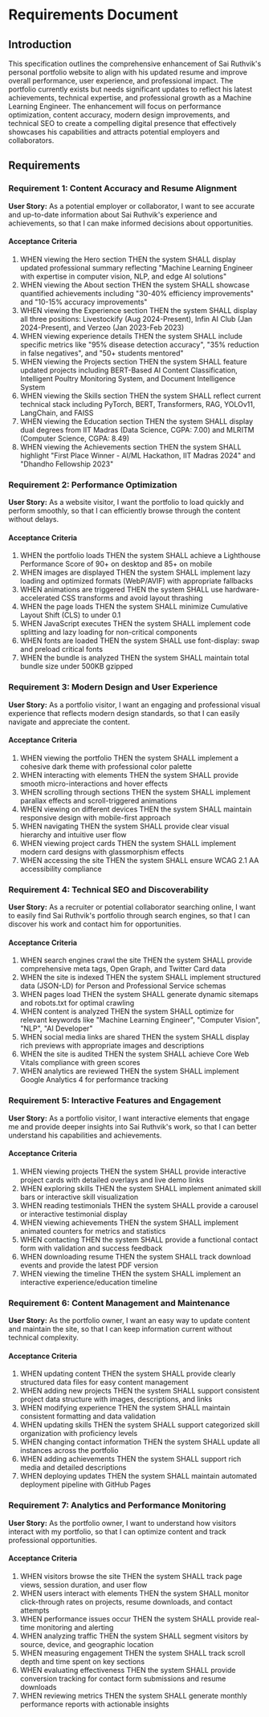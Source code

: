 # Requirements Document

## Introduction

This specification outlines the comprehensive enhancement of Sai Ruthvik's personal portfolio website to align with his updated resume and improve overall performance, user experience, and professional impact. The portfolio currently exists but needs significant updates to reflect his latest achievements, technical expertise, and professional growth as a Machine Learning Engineer. The enhancement will focus on performance optimization, content accuracy, modern design improvements, and technical SEO to create a compelling digital presence that effectively showcases his capabilities and attracts potential employers and collaborators.

## Requirements

### Requirement 1: Content Accuracy and Resume Alignment

**User Story:** As a potential employer or collaborator, I want to see accurate and up-to-date information about Sai Ruthvik's experience and achievements, so that I can make informed decisions about opportunities.

#### Acceptance Criteria

1. WHEN viewing the Hero section THEN the system SHALL display updated professional summary reflecting "Machine Learning Engineer with expertise in computer vision, NLP, and edge AI solutions"
2. WHEN viewing the About section THEN the system SHALL showcase quantified achievements including "30-40% efficiency improvements" and "10-15% accuracy improvements"
3. WHEN viewing the Experience section THEN the system SHALL display all three positions: Livestockify (Aug 2024-Present), Infin AI Club (Jan 2024-Present), and Verzeo (Jan 2023-Feb 2023)
4. WHEN viewing experience details THEN the system SHALL include specific metrics like "95% disease detection accuracy", "35% reduction in false negatives", and "50+ students mentored"
5. WHEN viewing the Projects section THEN the system SHALL feature updated projects including BERT-Based AI Content Classification, Intelligent Poultry Monitoring System, and Document Intelligence System
6. WHEN viewing the Skills section THEN the system SHALL reflect current technical stack including PyTorch, BERT, Transformers, RAG, YOLOv11, LangChain, and FAISS
7. WHEN viewing the Education section THEN the system SHALL display dual degrees from IIT Madras (Data Science, CGPA: 7.00) and MLRITM (Computer Science, CGPA: 8.49)
8. WHEN viewing the Achievements section THEN the system SHALL highlight "First Place Winner - AI/ML Hackathon, IIT Madras 2024" and "Dhandho Fellowship 2023"

### Requirement 2: Performance Optimization

**User Story:** As a website visitor, I want the portfolio to load quickly and perform smoothly, so that I can efficiently browse through the content without delays.

#### Acceptance Criteria

1. WHEN the portfolio loads THEN the system SHALL achieve a Lighthouse Performance Score of 90+ on desktop and 85+ on mobile
2. WHEN images are displayed THEN the system SHALL implement lazy loading and optimized formats (WebP/AVIF) with appropriate fallbacks
3. WHEN animations are triggered THEN the system SHALL use hardware-accelerated CSS transforms and avoid layout thrashing
4. WHEN the page loads THEN the system SHALL minimize Cumulative Layout Shift (CLS) to under 0.1
5. WHEN JavaScript executes THEN the system SHALL implement code splitting and lazy loading for non-critical components
6. WHEN fonts are loaded THEN the system SHALL use font-display: swap and preload critical fonts
7. WHEN the bundle is analyzed THEN the system SHALL maintain total bundle size under 500KB gzipped

### Requirement 3: Modern Design and User Experience

**User Story:** As a portfolio visitor, I want an engaging and professional visual experience that reflects modern design standards, so that I can easily navigate and appreciate the content.

#### Acceptance Criteria

1. WHEN viewing the portfolio THEN the system SHALL implement a cohesive dark theme with professional color palette
2. WHEN interacting with elements THEN the system SHALL provide smooth micro-interactions and hover effects
3. WHEN scrolling through sections THEN the system SHALL implement parallax effects and scroll-triggered animations
4. WHEN viewing on different devices THEN the system SHALL maintain responsive design with mobile-first approach
5. WHEN navigating THEN the system SHALL provide clear visual hierarchy and intuitive user flow
6. WHEN viewing project cards THEN the system SHALL implement modern card designs with glassmorphism effects
7. WHEN accessing the site THEN the system SHALL ensure WCAG 2.1 AA accessibility compliance

### Requirement 4: Technical SEO and Discoverability

**User Story:** As a recruiter or potential collaborator searching online, I want to easily find Sai Ruthvik's portfolio through search engines, so that I can discover his work and contact him for opportunities.

#### Acceptance Criteria

1. WHEN search engines crawl the site THEN the system SHALL provide comprehensive meta tags, Open Graph, and Twitter Card data
2. WHEN the site is indexed THEN the system SHALL implement structured data (JSON-LD) for Person and Professional Service schemas
3. WHEN pages load THEN the system SHALL generate dynamic sitemaps and robots.txt for optimal crawling
4. WHEN content is analyzed THEN the system SHALL optimize for relevant keywords like "Machine Learning Engineer", "Computer Vision", "NLP", "AI Developer"
5. WHEN social media links are shared THEN the system SHALL display rich previews with appropriate images and descriptions
6. WHEN the site is audited THEN the system SHALL achieve Core Web Vitals compliance with green scores
7. WHEN analytics are reviewed THEN the system SHALL implement Google Analytics 4 for performance tracking

### Requirement 5: Interactive Features and Engagement

**User Story:** As a portfolio visitor, I want interactive elements that engage me and provide deeper insights into Sai Ruthvik's work, so that I can better understand his capabilities and achievements.

#### Acceptance Criteria

1. WHEN viewing projects THEN the system SHALL provide interactive project cards with detailed overlays and live demo links
2. WHEN exploring skills THEN the system SHALL implement animated skill bars or interactive skill visualization
3. WHEN reading testimonials THEN the system SHALL provide a carousel or interactive testimonial display
4. WHEN viewing achievements THEN the system SHALL implement animated counters for metrics and statistics
5. WHEN contacting THEN the system SHALL provide a functional contact form with validation and success feedback
6. WHEN downloading resume THEN the system SHALL track download events and provide the latest PDF version
7. WHEN viewing the timeline THEN the system SHALL implement an interactive experience/education timeline

### Requirement 6: Content Management and Maintenance

**User Story:** As the portfolio owner, I want an easy way to update content and maintain the site, so that I can keep information current without technical complexity.

#### Acceptance Criteria

1. WHEN updating content THEN the system SHALL provide clearly structured data files for easy content management
2. WHEN adding new projects THEN the system SHALL support consistent project data structure with images, descriptions, and links
3. WHEN modifying experience THEN the system SHALL maintain consistent formatting and data validation
4. WHEN updating skills THEN the system SHALL support categorized skill organization with proficiency levels
5. WHEN changing contact information THEN the system SHALL update all instances across the portfolio
6. WHEN adding achievements THEN the system SHALL support rich media and detailed descriptions
7. WHEN deploying updates THEN the system SHALL maintain automated deployment pipeline with GitHub Pages

### Requirement 7: Analytics and Performance Monitoring

**User Story:** As the portfolio owner, I want to understand how visitors interact with my portfolio, so that I can optimize content and track professional opportunities.

#### Acceptance Criteria

1. WHEN visitors browse the site THEN the system SHALL track page views, session duration, and user flow
2. WHEN users interact with elements THEN the system SHALL monitor click-through rates on projects, resume downloads, and contact attempts
3. WHEN performance issues occur THEN the system SHALL provide real-time monitoring and alerting
4. WHEN analyzing traffic THEN the system SHALL segment visitors by source, device, and geographic location
5. WHEN measuring engagement THEN the system SHALL track scroll depth and time spent on key sections
6. WHEN evaluating effectiveness THEN the system SHALL provide conversion tracking for contact form submissions and resume downloads
7. WHEN reviewing metrics THEN the system SHALL generate monthly performance reports with actionable insights